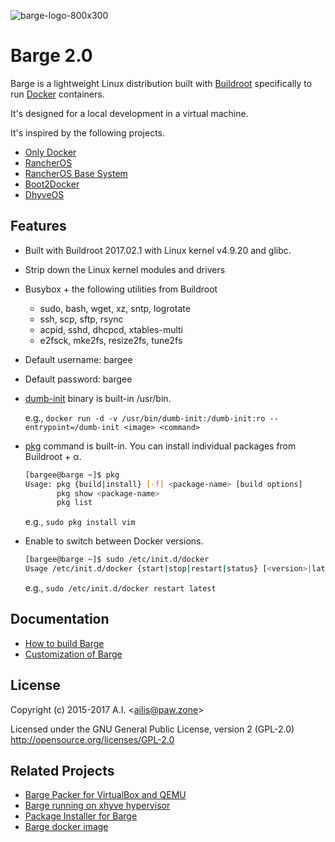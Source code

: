![barge-logo-800x300](https://cloud.githubusercontent.com/assets/10327896/18331486/2ffa9ec0-7514-11e6-9e2a-be3d69a092bc.png)

# Barge 2.0

Barge is a lightweight Linux distribution built with [Buildroot](http://buildroot.uclibc.org/) specifically to run [Docker](https://www.docker.com/) containers.

It's designed for a local development in a virtual machine.

It's inspired by the following projects.

- [Only Docker](https://github.com/ibuildthecloud/only-docker)
- [RancherOS](https://github.com/rancherio/os)
- [RancherOS Base System](https://github.com/rancher/os-base)
- [Boot2Docker](https://github.com/boot2docker/boot2docker)
- [DhyveOS](https://github.com/nlf/dhyve-os)

## Features

- Built with Buildroot 2017.02.1 with Linux kernel v4.9.20 and glibc.
- Strip down the Linux kernel modules and drivers
- Busybox + the following utilities from Buildroot
	- sudo, bash, wget, xz, sntp, logrotate
	- ssh, scp, sftp, rsync
	- acpid, sshd, dhcpcd, xtables-multi
	- e2fsck, mke2fs, resize2fs, tune2fs
- Default username: bargee
- Default password: bargee
- [dumb-init](https://github.com/Yelp/dumb-init) binary is built-in /usr/bin.

	e.g., `docker run -d -v /usr/bin/dumb-init:/dumb-init:ro --entrypoint=/dumb-init <image> <command>`

- [pkg](https://github.com/bargees/barge-pkg) command is built-in. You can install individual packages from Buildroot + &alpha;.

	```bash
	[bargee@barge ~]$ pkg
	Usage: pkg {build|install} [-f] <package-name> [build options]
	       pkg show <package-name>
	       pkg list
	```

	e.g., `sudo pkg install vim`

- Enable to switch between Docker versions.

	```bash
	[bargee@barge ~]$ sudo /etc/init.d/docker
	Usage /etc/init.d/docker {start|stop|restart|status} [<version>|latest|default]
	```

	e.g., `sudo /etc/init.d/docker restart latest`

## Documentation

- [How to build Barge](./docs/build.md)
- [Customization of Barge](./docs/customization.md)

## License

Copyright (c) 2015-2017 A.I. &lt;ailis@paw.zone&gt;

Licensed under the GNU General Public License, version 2 (GPL-2.0)  
http://opensource.org/licenses/GPL-2.0

## Related Projects

- [Barge Packer for VirtualBox and QEMU](https://github.com/bargees/barge-packer)
- [Barge running on xhyve hypervisor](https://github.com/bargees/barge-xhyve)
- [Package Installer for Barge](https://github.com/bargees/barge-pkg)
- [Barge docker image](https://github.com/bargees/barge-docker-image)
